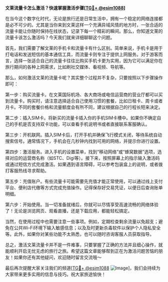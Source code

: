 **文莱流量卡怎么激活？快速掌握激活步骤[[TG💪+ @esim1088](https://t.me/s/esim1088)]**

在当今这个数字化时代，无论是旅行还是日常生活中，拥有一个稳定的网络连接都是必不可少的。尤其是当你来到文莱这样一个充满异域风情的地方时，一张合适的流量卡能让你随时保持在线状态，记录下每一个精彩的瞬间。那么，你知道文莱的流量卡该怎么激活吗？今天我们就来详细聊聊这个问题。

首先，我们需要了解文莱的手机卡和流量卡有什么区别。简单来说，手机卡是用于打电话和发送短信的基本通信工具，而流量卡则专注于提供上网服务。对于游客而言，选择一张适合自己的流量卡往往比购买手机卡更为实用，因为它可以满足你在旅行期间的各种上网需求，比如刷社交媒体、看视频、导航等。

那么，如何激活文莱的流量卡呢？其实整个过程并不复杂，只要按照以下步骤操作即可：

第一步：购买流量卡。在文莱国际机场、各大商场或电信运营商的营业厅都可以买到流量卡。购买时，请注意选择适合自己使用习惯的套餐，比如日租卡、周卡或者月卡。不同的套餐价格和流量额度会有所不同，建议根据自己的行程长短来决定。

第二步：插入SIM卡。将新买的流量卡插入你的手机SIM卡槽中。如果你不确定自己的手机是否支持双卡功能，可以查看手机说明书或者直接联系客服确认。

第三步：开机联网。插入SIM卡后，打开手机并确保飞行模式关闭，等待系统自动搜索信号。通常情况下，手机会在几秒钟内找到可用的网络，并提示你进行设置。

第四步：激活服务。进入手机的设置菜单，找到“移动网络”或“蜂窝数据”选项，选择对应的运营商名称（如STC、Digi等）。接下来，按照屏幕上的指示输入激活码或通过短信方式完成激活。如果遇到语言障碍，可以参考包装盒上的说明，或者拨打客服热线寻求帮助。

第五步：充值账户。有些流量卡可能需要先充值才能正常使用，可以通过线上支付平台、便利店代缴等方式完成充值操作。记得保存好交易凭证，以便日后查询账单明细。

第六步：开始使用。当一切准备就绪后，你就可以尽情享受高速流畅的网络体验了！无论是浏览网页、观看直播，还是下载应用，都能轻松搞定。

当然，在使用过程中也需要注意一些事项。例如，定期检查剩余流量以免超支；避免在公共Wi-Fi环境下输入敏感信息；以及及时更新杀毒软件以保护个人隐私安全等。此外，如果你对某些功能不太熟悉，也可以随时咨询客服人员获取指导。

总之，激活文莱流量卡并不是一件难事，只要掌握了正确的方法并且细心操作，就能顺利开启无忧无虑的旅行之旅。希望这篇文章能够帮到正在为激活问题苦恼的朋友！如果你还有其他疑问，欢迎随时留言交流哦～

最后再次提醒大家关注我们的频道[[TG💪+ @esim1088](https://t.me/s/esim1088) ![Image](https://i.postimg.cc/4NQfJmqS/Snipaste-2025-05-13-00-14-12.png)]，我们会持续为大家带来更多实用的信息与技巧。祝大家旅途愉快！